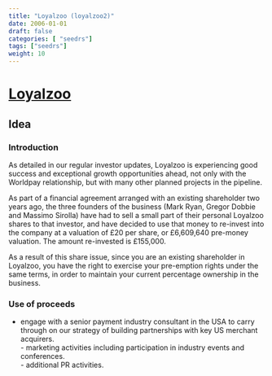 ```yaml
---
title: "Loyalzoo (loyalzoo2)"
date: 2006-01-01
draft: false
categories: [ "seedrs"]
tags: ["seedrs"]
weight: 10
---
```


# [Loyalzoo](https://www.seedrs.com/loyalzoo2)

## Idea

### Introduction

As detailed in our regular investor updates, Loyalzoo is experiencing good success and exceptional growth opportunities ahead, not only with the Worldpay relationship, but with many other planned projects in the pipeline.

As part of a financial agreement arranged with an existing shareholder two years ago, the three founders of the business (Mark Ryan, Gregor Dobbie and Massimo Sirolla) have had to sell a small part of their personal Loyalzoo shares to that investor, and have decided to use that money to re-invest into the company at a valuation of £20 per share, or £6,609,640 pre-money valuation. The amount re-invested is £155,000.

As a result of this share issue, since you are an existing shareholder in Loyalzoo, you have the right to exercise your pre-emption rights under the same terms, in order to maintain your current percentage ownership in the business.

### Use of proceeds

- engage with a senior payment industry consultant in the USA to carry through on our strategy of building partnerships with key US merchant acquirers. <br> - marketing activities including participation in industry events and conferences. <br> - additional PR activities.

